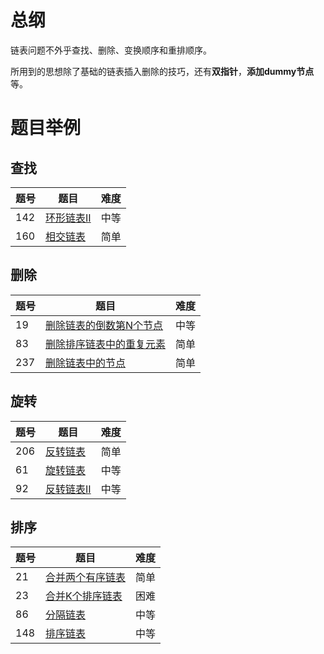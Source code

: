 # 总纲
链表问题不外乎查找、删除、变换顺序和重排顺序。

所用到的思想除了基础的链表插入删除的技巧，还有**双指针**，**添加dummy节点**等。

# 题目举例

## 查找

|题号|题目|难度|
|--|--|--|
|142|[环形链表II](https://github.com/BarryBean/AlgorithmNotes/blob/master/%E5%8F%8C%E6%8C%87%E9%92%88/142%E7%8E%AF%E5%BD%A2%E9%93%BE%E8%A1%A8II.md)|中等|
|160|[相交链表](https://github.com/BarryBean/AlgorithmNotes/blob/master/%E9%93%BE%E8%A1%A8/160%20%E7%9B%B8%E4%BA%A4%E9%93%BE%E8%A1%A8.md)|简单|

## 删除
|题号|题目|难度|
|--|--|--|
|19|[删除链表的倒数第N个节点](https://github.com/BarryBean/AlgorithmNotes/blob/master/%E9%93%BE%E8%A1%A8/19%20%E5%88%A0%E9%99%A4%E9%93%BE%E8%A1%A8%E7%9A%84%E5%80%92%E6%95%B0%E7%AC%ACN%E4%B8%AA%E8%8A%82%E7%82%B9.md)|中等|
|83|[删除排序链表中的重复元素](https://github.com/BarryBean/AlgorithmNotes/blob/master/%E9%93%BE%E8%A1%A8/83%E5%88%A0%E9%99%A4%E6%8E%92%E5%BA%8F%E9%93%BE%E8%A1%A8%E4%B8%AD%E7%9A%84%E9%87%8D%E5%A4%8D%E5%85%83%E7%B4%A0.md)|简单|
|237|[删除链表中的节点](https://github.com/BarryBean/AlgorithmNotes/blob/master/%E9%93%BE%E8%A1%A8/237%E5%88%A0%E9%99%A4%E9%93%BE%E8%A1%A8%E4%B8%AD%E7%9A%84%E7%BB%93%E7%82%B9.md)|简单|


## 旋转
|题号|题目|难度|
|--|--|--|
|206| [反转链表](https://github.com/BarryBean/AlgorithmNotes/blob/master/%E9%93%BE%E8%A1%A8/206%20%E5%8F%8D%E8%BD%AC%E9%93%BE%E8%A1%A8.md) |简单|
|61|[旋转链表](https://github.com/BarryBean/AlgorithmNotes/blob/master/%E9%93%BE%E8%A1%A8/61%20%E6%97%8B%E8%BD%AC%E9%93%BE%E8%A1%A8.md)|中等|
|92|[反转链表II](https://github.com/BarryBean/AlgorithmNotes/blob/master/%E9%93%BE%E8%A1%A8/92%E5%8F%8D%E8%BD%AC%E9%93%BE%E8%A1%A8II.md)|中等|


## 排序
| 题号 | 题目                                                         | 难度 |
| ---- | ------------------------------------------------------------ | ---- |
| 21   | [合并两个有序链表](https://github.com/BarryBean/AlgorithmNotes/blob/master/链表/21合并两个有序链表.md) | 简单 |
| 23   | [合并K个排序链表](https://github.com/BarryBean/AlgorithmNotes/blob/master/链表/23合并K个排序链表.md) | 困难 |
| 86   | [分隔链表](https://github.com/BarryBean/AlgorithmNotes/blob/master/链表/86分隔链表.md) | 中等 |
| 148  | [排序链表](https://github.com/BarryBean/AlgorithmNotes/blob/master/链表/148排序链表.md) | 中等 |


